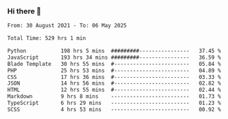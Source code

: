 ### Hi there 👋

<!--
**dominoto/dominoto** is a ✨ _special_ ✨ repository because its `README.md` (this file) appears on your GitHub profile.

Here are some ideas to get you started:

- 🔭 I’m currently working on ...
- 🌱 I’m currently learning ...
- 👯 I’m looking to collaborate on ...
- 🤔 I’m looking for help with ...
- 💬 Ask me about ...
- 📫 How to reach me: ...
- 😄 Pronouns: ...
- ⚡ Fun fact: ...
-->
<!--START_SECTION:waka-->

```txt
From: 30 August 2021 - To: 06 May 2025

Total Time: 529 hrs 1 min

Python           198 hrs 5 mins  #########----------------   37.45 %
JavaScript       193 hrs 34 mins #########----------------   36.59 %
Blade Template   30 hrs 55 mins  #------------------------   05.84 %
PHP              25 hrs 53 mins  #------------------------   04.89 %
CSS              17 hrs 36 mins  #------------------------   03.33 %
JSON             14 hrs 56 mins  #------------------------   02.82 %
HTML             12 hrs 55 mins  #------------------------   02.44 %
Markdown         9 hrs 8 mins    -------------------------   01.73 %
TypeScript       6 hrs 29 mins   -------------------------   01.23 %
SCSS             4 hrs 53 mins   -------------------------   00.92 %
```

<!--END_SECTION:waka-->
